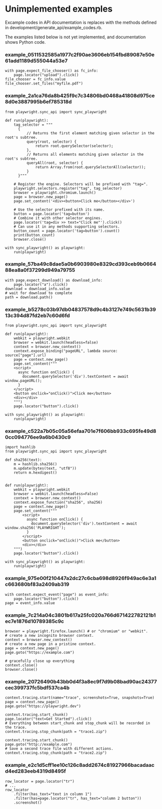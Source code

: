 # Unimplemented examples

Excample codes in API documentation is replaces with the methods defined in development/generate_api/example_codes.rb.

The examples listed below is not yet implemented, and documentation shows Python code.


### example_0511532585a1977c2f90ae3606eb154fbd89087e50e61add1189d555044a53e7

```
with page.expect_file_chooser() as fc_info:
    page.locator("upload").click()
file_chooser = fc_info.value
file_chooser.set_files("myfile.pdf")

```

### example_2a1ca76da8b425f9c7c34806bd0468a41808d975ce8d0e3887995b6ef785318d

```
from playwright.sync_api import sync_playwright

def run(playwright):
    tag_selector = """
      {
          // Returns the first element matching given selector in the root's subtree.
          query(root, selector) {
              return root.querySelector(selector);
          },
          // Returns all elements matching given selector in the root's subtree.
          queryAll(root, selector) {
              return Array.from(root.querySelectorAll(selector));
          }
      }"""

    # Register the engine. Selectors will be prefixed with "tag=".
    playwright.selectors.register("tag", tag_selector)
    browser = playwright.chromium.launch()
    page = browser.new_page()
    page.set_content('<div><button>Click me</button></div>')

    # Use the selector prefixed with its name.
    button = page.locator('tag=button')
    # Combine it with other selector engines.
    page.locator('tag=div >> text="Click me"').click()
    # Can use it in any methods supporting selectors.
    button_count = page.locator('tag=button').count()
    print(button_count)
    browser.close()

with sync_playwright() as playwright:
    run(playwright)

```

### example_57ba49c8dae5a0b6903980e8329cd393ceb9b066488ea8a0f37299d949a79755

```
with page.expect_download() as download_info:
    page.locator("a").click()
download = download_info.value
# wait for download to complete
path = download.path()

```

### example_b5278c03b97db04837578d9c4b3127e749c5631b3913c394d87fd2eb7c60d6fd

```
from playwright.sync_api import sync_playwright

def run(playwright):
    webkit = playwright.webkit
    browser = webkit.launch(headless=false)
    context = browser.new_context()
    context.expose_binding("pageURL", lambda source: source["page"].url)
    page = context.new_page()
    page.set_content("""
    <script>
      async function onClick() {
        document.querySelector('div').textContent = await window.pageURL();
      }
    </script>
    <button onclick="onClick()">Click me</button>
    <div></div>
    """)
    page.locator("button").click()

with sync_playwright() as playwright:
    run(playwright)

```

### example_c522a7b05c05a56efaa701e7f606bb933c695fe49d80cc094776ee9a6b0430c9

```
import hashlib
from playwright.sync_api import sync_playwright

def sha256(text):
    m = hashlib.sha256()
    m.update(bytes(text, "utf8"))
    return m.hexdigest()


def run(playwright):
    webkit = playwright.webkit
    browser = webkit.launch(headless=False)
    context = browser.new_context()
    context.expose_function("sha256", sha256)
    page = context.new_page()
    page.set_content("""
        <script>
          async function onClick() {
            document.querySelector('div').textContent = await window.sha256('PLAYWRIGHT');
          }
        </script>
        <button onclick="onClick()">Click me</button>
        <div></div>
    """)
    page.locator("button").click()

with sync_playwright() as playwright:
    run(playwright)

```

### example_975e00f210447a2dc27c6cba698d8926f949ac6e3a1c663680bf83a2409ab319

```
with context.expect_event("page") as event_info:
    page.locator("button").click()
page = event_info.value

```

### example_7c214a04c3801b617a25fc020a766d671422782121b1ec7e1876d10789385c9c

```
browser = playwright.firefox.launch() # or "chromium" or "webkit".
# create a new incognito browser context.
context = browser.new_context()
# create a new page in a pristine context.
page = context.new_page()
page.goto("https://example.com")

# gracefully close up everything
context.close()
browser.close()

```

### example_20726490b43bb0d4f3a8ec9f7d9b08bad90ac24377cec399737fc5bdf537ca4b

```
context.tracing.start(name="trace", screenshots=True, snapshots=True)
page = context.new_page()
page.goto("https://playwright.dev")

context.tracing.start_chunk()
page.locator("text=Get Started").click()
# Everything between start_chunk and stop_chunk will be recorded in the trace.
context.tracing.stop_chunk(path = "trace1.zip")

context.tracing.start_chunk()
page.goto("http://example.com")
# Save a second trace file with different actions.
context.tracing.stop_chunk(path = "trace2.zip")

```

### example_e2c1d5cff1ee10c126c8add2674c81927966bacadaacd4ed283eeb4319d8495f

```
row_locator = page.locator("tr")
# ...
row_locator
    .filter(has_text="text in column 1")
    .filter(has=page.locator("tr", has_text="column 2 button"))
    .screenshot()

```
